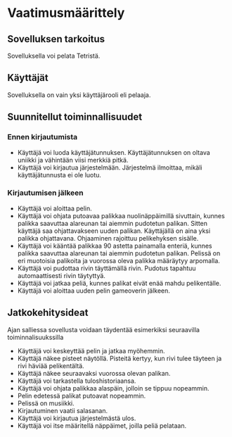 # Vaatimusmäärittely
## Sovelluksen tarkoitus
Sovelluksella voi pelata Tetristä.
## Käyttäjät
Sovelluksella on vain yksi käyttäjärooli eli pelaaja.
## Suunnitellut toiminnallisuudet
### Ennen kirjautumista
- Käyttäjä voi luoda käyttäjätunnuksen. Käyttäjätunnuksen on oltava uniikki ja vähintään viisi merkkiä pitkä.
- Käyttäjä voi kirjautua järjestelmään. Järjestelmä ilmoittaa, mikäli käyttäjätunnusta ei ole luotu.
### Kirjautumisen jälkeen
- Käyttäjä voi aloittaa pelin.
- Käyttäjä voi ohjata putoavaa palikkaa nuolinäppäimillä sivuttain, kunnes palikka saavuttaa alareunan tai aiemmin pudotetun palikan. Sitten käyttäjä saa ohjattavakseen uuden palikan. Käyttäjällä on aina yksi palikka ohjattavana. Ohjaaminen rajoittuu pelikehyksen sisälle.
- Käyttäjä voi kääntää palikkaa 90 astetta painamalla enteriä, kunnes palikka saavuttaa alareunan tai aiemmin pudotetun palikan. Pelissä on eri muotoisia palikoita ja vuorossa oleva palikka määräytyy arpomalla.
- Käyttäjä voi pudottaa rivin täyttämällä rivin. Pudotus tapahtuu automaattisesti rivin täytyttyä.
- Käyttäjä voi jatkaa peliä, kunnes palikat eivät enää mahdu pelikentälle.
- Käyttäjä voi aloittaa uuden pelin gameoverin jälkeen.
## Jatkokehitysideat
Ajan salliessa sovellusta voidaan täydentää esimerkiksi seuraavilla toiminnalisuukssilla
- Käyttäjä voi keskeyttää pelin ja jatkaa myöhemmin.
- Käyttäjä näkee pisteet näytöllä. Pisteitä kertyy, kun rivi tulee täyteen ja rivi häviää pelikentältä.
- Käyttäjä näkee seuraavaksi vuorossa olevan palikan.
- Käyttäjä voi tarkastella tuloshistoriaansa.
- Käyttäjä voi ohjata palikkaa alaspäin, jolloin se tippuu nopeammin.
- Pelin edetessä palikat putoavat nopeammin.
- Pelissä on musiikki.
- Kirjautuminen vaatii salasanan.
- Käyttäjä voi kirjautua järjestelmästä ulos.
- Käyttäjä voi itse määritellä näppäimet, joilla peliä pelataan.

